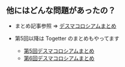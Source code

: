 ##  他にはどんな問題があったの？ <!-- .element: style="font-size:40px;" -->

* まとめ記事参照 => <a href="http://d.hatena.ne.jp/tbpg/20140517/1400291776">デスマコロシアムまとめ</a>

* 第5回以降は Togetter のまとめもやってます

    * <a href="http://togetter.com/li/708671">第5回デスマコロシアムまとめ</a>
    * <a href="http://togetter.com/li/711622">第6回デスマコロシアムまとめ</a>
